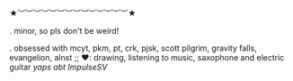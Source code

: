  ★︶︶︶︶︶︶︶︶︶︶︶︶︶︶★
 
. minor, so pls don't be weird!

. obsessed with mcyt, pkm, pt, crk, pjsk, scott pilgrim, gravity falls, evangelion, alnst
;; ♥︎: drawing, listening to music, saxophone and electric guitar *yaps abt ImpulseSV*
 
